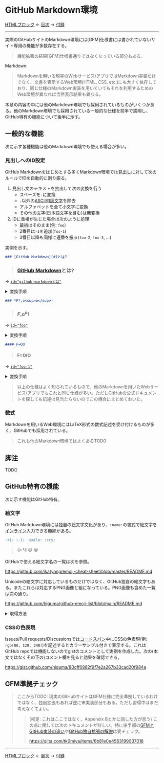 # GitHub Markdown環境

[HTMLブロック]
← [目次] →
[付録]

------------------------------------------------------------------------

実際のGitHubサイトのMarkdown環境には[GFM]仕様書には書かれていないサイト専用の機能が多数存在する。

> 機能拡張の結果[GFM]仕様書通りではなくなっている部分もある。


Markdown

> Markdownを用いる現実のWebサービス/アプリではMarkdown実装だけでなく、文書を表示するWeb環境(HTML, CSS, etc.)にも大きく依存しており、同じ仕様のMarkdown実装を用いていてもそれを利用するためのWeb環境が異なれば当然表示結果も異なる。

本章の内容の中には他のMarkdown環境でも採用されているものがいくつかある。他のMarkdown環境でも採用されている一般的な仕様を前半で説明し、GitHub特有の機能について後半に示す。

## 一般的な機能

次に示す各種機能は他のMarkdown環境でも使える場合が多い。

### 見出しへのID設定

GitHub Markdownをはじめとする多くMarkdown環境では[見出し]に対して次のルールでIDを自動的に割り振る。

1. 見出し文のテキストを抽出して次の変換を行う
    * スペースを`-`に変換
    * `-`以外の[ASCII句読文字]を除去
    * アルファベットを全て小文字に変換
    * その他の文字(日本語文字を含む)は無変換
2. IDに重複が生じた場合は次のように処理
    * 最初はそのまま(例: `foo`)
    * 2番目は`-1`を追加(`foo-1`)
    * 3番目以降も同様に連番を振る(`foo-2`, `foo-3`, ...)

実例を示す。

```markdown
### [GitHub Markdown](#)とは?
```

> ### [GitHub Markdown](#)とは?

→ [`id="github-markdownとは"`](#github-markdownとは)

<details>
<summary>変換手順</summary>

1. テキストを抽出(リンク情報は除去) → `GitHub Markdownとは?`
2. スペースを`-`に変換 → `GitHub-Markdownとは?`
3. `-`以外のASCII句読文字を除去 → `GitHub-Markdownとは`
4. アルファベットを小文字に変換 → `github-markdownとは`
</details>

```markdown
### *F*,o<sup>o</sup>!
```

> ### *F*,o<sup>o</sup>!

→ [`id="foo"`](#foo)

<details>
<summary>変換手順</summary>

1. テキストを抽出(書式設定は除去) → `F,oo!`
2. `-`以外のASCII句読文字を除去 → `Foo`
3. アルファベットを小文字に変換 → `foo`
</details>

```markdown
#### F=OO
```

> #### F=O/O

→ [`id="foo-1"`](#foo-1)

<details>
<summary>変換手順</summary>

1. テキストを抽出 → `F=O/O`
2. `-`以外のASCII句読文字を除去 → `FOO`
3. アルファベットを小文字に変換 → `foo`
4. 上と重複するため連番を追加 → `foo-1`
</details>

> 以上の仕様はよく知られているもので、他のMarkdownを用いたWebサービス/アプリでもこれと同じ仕様が多い。ただしGitHubの公式ドキュメントを探しても記述は見当たらないのでこの機会にまとめておいた。

### 数式

Markdownを用いるWeb環境にはLaTeX形式の数式記述を受け付けるものが多く、GitHubでも採用されている。

> これも他のMarkdown環境ではよくあるTODO

## 脚注

TODO

## GitHub特有の機能

次に示す機能はGitHub特有。

### 絵文字

GitHub Markdown環境には独自の絵文字文化があり、`:name:`の書式で絵文字を[インライン]入力できる機能がある。

```markdown
:+1: :-1: :smile: :cry:
```

> :+1: :-1: :smile: :cry:

GitHubで使える絵文字名の一覧は次を参照。

https://github.com/ikatyang/emoji-cheat-sheet/blob/master/README.md

Unicodeの絵文字に対応しているものだけではなく、GitHub独自の絵文字もある。またこれらは対応するPNG画像と組になっている。PNG画像も含めた一覧は次の通り。

https://github.com/higuma/github-emoji-list/blob/main/README.md

<details>
<summary>取得方法</summary>

一覧はGitHub REST APIで取得できる。方法は次を参照(要GitHub token)。データはJSON形式。

https://docs.github.com/ja/rest/emojis

より単純に次のURLにアクセスしても取得可能(token不要)。

https://api.github.com/emojis

</details>


### CSSの色表現

Issues/Pull requests/Discussionsでは[コードスパン]中にCSSの色表現(例: `rgb(80, 120, 240)`)を記述するとカラーサンプル付きで表示する。これはGitHub repoでは機能しないのでgistのコメントとして実例を作成した。次の(本文ではなくその下の)コメント欄を見ると効果を確認できる。

https://gist.github.com/higuma/80cff0982f9f7e2a267b33cad20f984a











## GFM準拠チェック


> ここからTODO: 現実のGitHubサイトはGFM仕様に完全準拠しているわけではなく、独自拡張もあれば逆に未実装部分もある。ただし習得中はまだ考えなくてよい。
> 
> > (補足: これはここではなく、Appendix Bとかに回した方が思う) この点に関しては次のドキュメントが詳しい。特に後半部の[GFMとGitHub実装の違い](https://qiita.com/tk0miya/items/6b81e0e4563199037018#githubcom-の動作と合致していない)や[GitHub独自拡張の解説](https://qiita.com/tk0miya/items/6b81e0e4563199037018#gfm-に記載されていない-githubcom-独自のマークアップが存在する)は要チェック。
> > 
> > https://qiita.com/tk0miya/items/6b81e0e4563199037018

------------------------------------------------------------------------

[HTMLブロック]
← [目次] →
[付録]

[HTMLブロック]: html-blocks.md
[付録]: appendices.md
[目次]: index.md#github-markdown




[ASCII句読文字]: backslash-escapes.md#ASCII句読文字
[インライン]: inlines.md
[コードスパン]: code-spans.md
[コードブロック]: code-blocks.md
[折りたたみ]: html-blocks.md#折りたたみ
[見出し]: thematic-breaks.md
